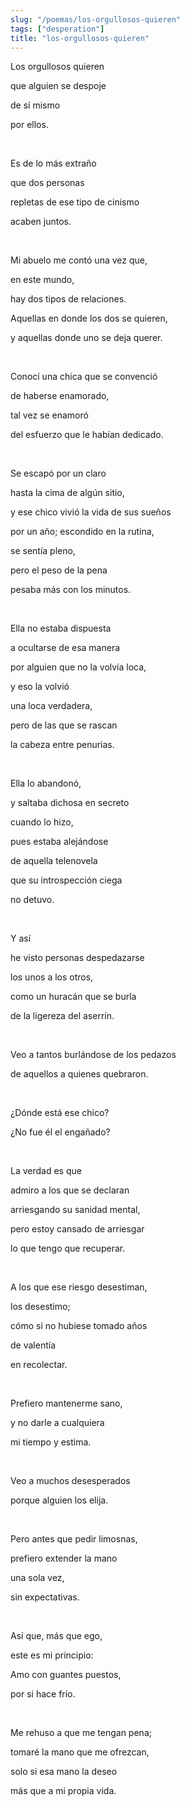```yaml
---
slug: "/poemas/los-orgullosos-quieren"
tags: ["desperation"]
title: "los-orgullosos-quieren"
---
```

Los orgullosos quieren

que alguien se despoje

de sí mismo

por ellos.

&nbsp;

Es de lo más extraño

que dos personas

repletas de ese tipo de cinismo

acaben juntos.

&nbsp;

Mi abuelo me contó una vez que,

en este mundo,

hay dos tipos de relaciones.

Aquellas en donde los dos se quieren,

y aquellas donde uno se deja querer.

&nbsp;

Conocí una chica que se convenció

de haberse enamorado,

tal vez se enamoró

del esfuerzo que le habían dedicado.

&nbsp;

Se escapó por un claro

hasta la cima de algún sitio,

y ese chico vivió la vida de sus sueños

por un año; escondido en la rutina,

se sentía pleno,

pero el peso de la pena

pesaba más con los minutos.

&nbsp;

Ella no estaba dispuesta

a ocultarse de esa manera

por alguien que no la volvía loca,

y eso la volvió

una loca verdadera,

pero de las que se rascan

la cabeza entre penurias.

&nbsp;

Ella lo abandonó,

y saltaba dichosa en secreto

cuando lo hizo,

pues estaba alejándose

de aquella telenovela

que su introspección ciega

no detuvo.

&nbsp;

Y así

he visto personas despedazarse

los unos a los otros,

como un huracán que se burla

de la ligereza del aserrín.

&nbsp;

Veo a tantos burlándose de los pedazos

de aquellos a quienes quebraron.

&nbsp;

¿Dónde está ese chico?

¿No fue él el engañado?

&nbsp;

La verdad es que

admiro a los que se declaran

arriesgando su sanidad mental,

pero estoy cansado de arriesgar

lo que tengo que recuperar.

&nbsp;

A los que ese riesgo desestiman,

los desestimo;

cómo si no hubiese tomado años

de valentía

en recolectar.

&nbsp;

Prefiero mantenerme sano,

y no darle a cualquiera

mi tiempo y estima.

&nbsp;

Veo a muchos desesperados

porque alguien los elija.

&nbsp;

Pero antes que pedir limosnas,

prefiero extender la mano

una sola vez,

sin expectativas.

&nbsp;

Así que, más que ego,

este es mi principio:

Amo con guantes puestos,

por si hace frío.

&nbsp;

Me rehuso a que me tengan pena;

tomaré la mano que me ofrezcan,

solo si esa mano la deseo

más que a mi propia vida.